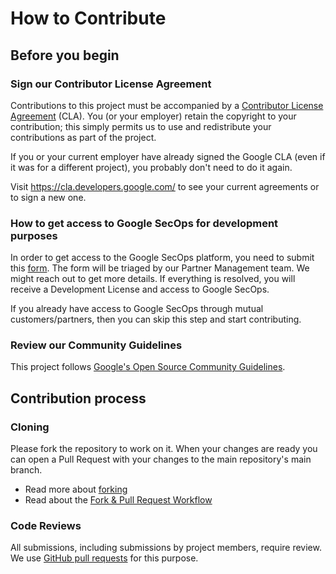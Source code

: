 # How to Contribute

## Before you begin

### Sign our Contributor License Agreement

Contributions to this project must be accompanied by a
[Contributor License Agreement](https://cla.developers.google.com/about) (CLA).
You (or your employer) retain the copyright to your contribution; this simply
permits us to use and redistribute your contributions as part of the
project.

If you or your current employer have already signed the Google CLA (even if it
was for a different project), you probably don't need to do it again.

Visit <https://cla.developers.google.com/> to see your current agreements or to
sign a new one.

### How to get access to Google SecOps for development purposes

In order to get access to the Google SecOps platform, you need to submit
this [form](https://docs.google.com/forms/d/e/1FAIpQLSf7LYpIPhzFAYLo2NPpl5NUBX6h2zG4rDlLjWjm2Ic_U2FhZg/viewform). The form will be triaged by our Partner Management team. We might reach out to get more details. If everything is resolved, you will receive a Development License and access to Google SecOps. 

If you already have access to Google SecOps through mutual customers/partners, then you can skip this step and start contributing.

### Review our Community Guidelines

This project follows [Google's Open Source Community
Guidelines](https://opensource.google/conduct/).

## Contribution process

### Cloning
Please fork the repository to work on it. When your changes are ready you can open a Pull Request with your changes to the main repository's main branch.
* Read more about [forking](https://docs.github.com/en/pull-requests/collaborating-with-pull-requests/working-with-forks/fork-a-repo)
* Read about the [Fork & Pull Request Workflow](https://gist.github.com/Chaser324/ce0505fbed06b947d962)

### Code Reviews

All submissions, including submissions by project members, require review. We
use [GitHub pull requests](https://docs.github.com/articles/about-pull-requests)
for this purpose.
